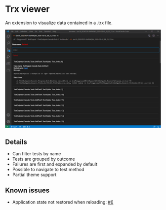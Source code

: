 # Trx viewer

An extension to visualize data contained in a .trx file.

![Example](src/vscode-trxviewer/images/example.png)

## Details

- Can filter tests by name
- Tests are grouped by outcome
- Failures are first and expanded by default
- Possible to navigate to test method 
- Partial theme support

## Known issues
- Application state not restored when reloading: [#6](https://github.com/scabana/trxviewer/issues/6)
